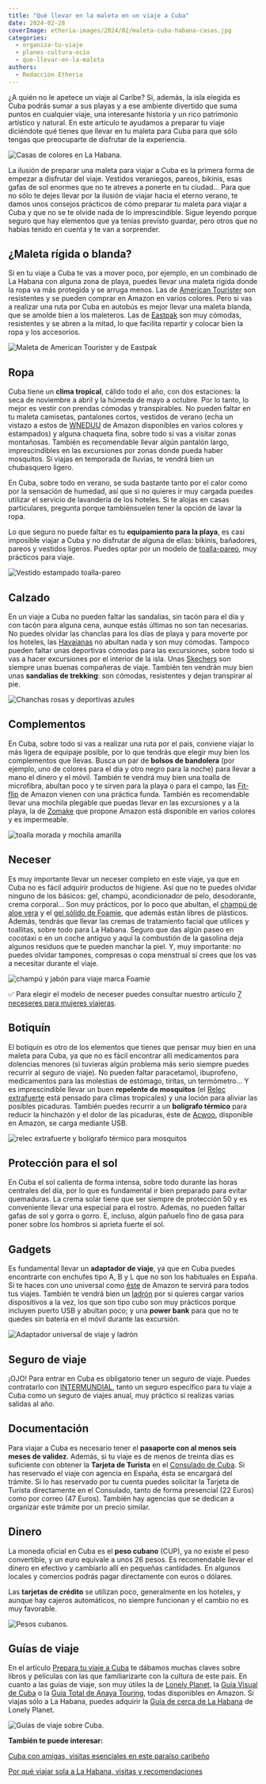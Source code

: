 ```yaml
---
title: "Qué llevar en la maleta en un viaje a Cuba"
date: 2024-02-28
coverImage: etheria-images/2024/02/maleta-cuba-habana-casas.jpg
categories: 
  - organiza-tu-viaje
  - planes-cultura-ocio
  - que-llevar-en-la-maleta
authors: 
  - Redacción Etheria
---
```


¿A quién no le apetece un viaje al Caribe? Si, además, la isla elegida es Cuba podrás 
sumar a sus playas y a ese ambiente divertido que suma puntos en cualquier viaje, una 
interesante historia y un rico patrimonio artístico y natural. En este artículo te 
ayudamos a preparar tu viaje diciéndote qué tienes que llevar en tu maleta para Cuba 
para que sólo tengas que preocuparte de disfrutar de la experiencia. 

![Casas de colores en La Habana.](etheria-images/2024/02/maleta-cuba-habana-casas.jpg "Casas de colores en La Habana.")

La ilusión de preparar una maleta para viajar a Cuba es la primera forma de empezar a 
disfrutar del viaje. Vestidos veraniegos, pareos, bikinis, esas gafas de sol enormes que 
no te atreves a ponerte en tu ciudad… Para que no sólo te dejes llevar por la ilusión de 
viajar hacia el eterno verano, te damos unos consejos prácticos de cómo preparar tu 
maleta para viajar a Cuba y que no se te olvide nada de lo imprescindible. Sigue leyendo 
porque seguro que hay elementos que ya tenías previsto guardar, pero otros que no habías 
tenido en cuenta y te van a sorprender. 

## ¿Maleta rígida o blanda?

Si en tu viaje a Cuba te vas a mover poco, por ejemplo, en un combinado de La Habana con 
alguna zona de playa, puedes llevar una maleta rígida donde la ropa va más protegida y 
se arruga menos. Las de [American Tourister](https://amzn.to/430eJ35) son resistentes y 
se pueden comprar en Amazon en varios colores. Pero si vas a realizar una ruta por Cuba 
en autobús es mejor llevar una maleta blanda, que se amolde bien a los maleteros. Las de [Eastpak](https://amzn.to/48ugWoC) 
son muy cómodas, resistentes y se abren a la mitad, lo que facilita repartir y colocar 
bien la ropa y los accesorios. 

![Maleta de American Tourister y de Eastpak](etheria-images/2024/02/cuba-maletas.jpg "Maleta de American Tourister y de Eastpak, disponibles en Amazon.")

## Ropa

Cuba tiene un **clima tropical**, cálido todo el año, con dos estaciones: la seca de 
noviembre a abril y la húmeda de mayo a octubre. Por lo tanto, lo mejor es vestir con 
prendas cómodas y transpirables. No pueden faltar en tu maleta camisetas, pantalones 
cortos, vestidos de verano (echa un vistazo a estos de [WNEDUU](https://amzn.to/3SUnO8P) 
de Amazon disponibles en varios colores y estampados) y alguna chaqueta fina, sobre todo 
si vas a visitar zonas montañosas. También es recomendable llevar algún pantalón largo, 
imprescindibles en las excursiones por zonas donde pueda haber mosquitos. Si viajas en 
temporada de lluvias, te vendrá bien un chubasquero ligero. 

En Cuba, sobre todo en verano, se suda bastante tanto por el calor como por la sensación 
de humedad, así que si no quieres ir muy cargada puedes utilizar el servicio de 
lavandería de los hoteles. Si te alojas en casas particulares, pregunta porque 
tambiénsuelen tener la opción de lavar la ropa. 

Lo que seguro no puede faltar es tu **equipamiento para la playa**, es casi imposible 
viajar a Cuba y no disfrutar de alguna de ellas: bikinis, bañadores, pareos y vestidos 
ligeros. Puedes optar por un modelo de [toalla-pareo](https://amzn.to/3wyXOss), muy 
prácticos para viaje. 

![Vestido estampado toalla-pareo](etheria-images/2024/02/cuba-maleta-ropa.jpg "Vestido estampado toalla-pareo, puedes comprarlos en Amazon.")

## Calzado

En un viaje a Cuba no pueden faltar las sandalias, sin tacón para el día y con tacón 
para alguna cena, aunque estás últimas no son tan necesarias. No puedes olvidar las 
chanclas para los días de playa y para moverte por los hoteles, las [Havaianas](https://amzn.to/49Isl52) 
no abultan nada y son muy cómodas. Tampoco pueden faltar unas deportivas cómodas para 
las excursiones, sobre todo si vas a hacer excursiones por el interior de la isla. Unas [Skechers](https://amzn.to/3P1fB1B) 
son siempre unas buenas compañeras de viaje. También ten vendrán muy bien unas 
**sandalias de trekking**: son cómodas, resistentes y dejan transpirar al pie. 

![Chanchas rosas y deportivas azules](etheria-images/2024/02/maleta-cuba-calzado.jpg "Las chanclas y unas deportivas tipo Skechers son imprescindibles en Cuba.")

## Complementos

En Cuba, sobre todo si vas a realizar una ruta por el país, conviene viajar lo más 
ligera de equipaje posible, por lo que tendrás que elegir muy bien los complementos que 
llevas. Busca un par de **bolsos de bandolera** (por ejemplo, uno de colores para el día 
y otro negro para la noche) para llevar a mano el dinero y el móvil. También te vendrá 
muy bien una toalla de microfibra, abultan poco y te sirven para la playa o para el 
campo, las [Fit-flip](https://amzn.to/42R8oXP) de Amazon vienen con una práctica funda. 
También es recomendable llevar una mochila plegable que puedas llevar en las excursiones 
y a la playa, la de [Zomake](https://amzn.to/3UPVszo) que propone Amazon está disponible 
en varios colores y es impermeable. 

![toalla morada y mochila amarilla](etheria-images/2024/02/maleta-cuba-mochila-toalla.jpg "Toalla y mochila plegable perfectas para tu viaje a Cuba.")

## Neceser

Es muy importante llevar un neceser completo en este viaje, ya que en Cuba no es fácil 
adquirir productos de higiene. Así que no te puedes olvidar ninguno de los básicos: gel, 
champú, acondicionador de pelo, desodorante, crema corporal… Son muy prácticos, por lo 
poco que abultan, el [champú de aloe vera](https://amzn.to/3Td4e9n) y el [gel sólido de 
Foamie](https://amzn.to/42WjfzF), que además están libres de plásticos. Además, tendrás 
que llevar las cremas de tratamiento facial que utilices y toallitas, sobre todo para La 
Habana. Seguro que das algún paseo en cocotaxi o en un coche antiguo y aquí la 
combustión de la gasolina deja algunos residuos que te pueden manchar la piel. Y, muy 
importante: no puedes olvidar tampones, compresas o copa menstrual si crees que los vas 
a necesitar durante el viaje. 

![champú y jabón para viaje marca Foamie](etheria-images/2024/02/maleta-cuba-jabon-champu-viaje.jpg "Jabón y champú sólido muy prácticos para viaje.")

✅ Para elegir el modelo de neceser puedes consultar nuestro artículo [7 neceseres para 
mujeres 
viajeras](https://etheriamagazine.com/2019/10/10/10-neceseres-viaje-o-regalos-para-mujeres-viajeras/). 

## Botiquín

El botiquín es otro de los elementos que tienes que pensar muy bien en una maleta para 
Cuba, ya que no es fácil encontrar allí medicamentos para dolencias menores (si tuvieras 
algún problema más serio siempre puedes recurrir al seguro de viaje). No pueden faltar 
paracetamol, ibuprofeno, medicamentos para las molestias de estómago, tiritas, un 
termómetro… Y es imprescindible llevar un buen **repelente de mosquitos** (el [Relec 
extrafuerte](https://amzn.to/49t3oes) está pensado para climas tropicales) y una loción 
para aliviar las posibles picaduras. También puedes recurrir a un **bolígrafo térmico** 
para reducir la hinchazón y el dolor de las picaduras, éste de [Acwoo](https://amzn.to/3UUpFgy), 
disponible en Amazon, se carga mediante USB. 

![relec extrafuerte y bolígrafo térmico para mosquitos](etheria-images/2024/02/maleta-cuba-mosquitos.jpg "El repelente de mosquitos y un bolígrafo térmico para calmar las picaduras no pueden faltar en tu maleta.")

## Protección para el sol

En Cuba el sol calienta de forma intensa, sobre todo durante las horas centrales del 
día, por lo que es fundamental ir bien preparado para evitar quemaduras. La crema solar 
tiene que ser siempre de protección 50 y es conveniente llevar una especial para el 
rostro. Además, no pueden faltar gafas de sol y gorra o gorro. E, incluso, algún pañuelo 
fino de gasa para poner sobre los hombros si aprieta fuerte el sol. 

## Gadgets

Es fundamental llevar un **adaptador de viaje**, ya que en Cuba puedes encontrarte con 
enchufes tipo A, B y L que no son los habituales en España. Si te haces con uno 
universal como [éste](https://amzn.to/3Igrddq) de Amazon te servirá para todos tus 
viajes. También te vendrá bien un [ladrón](https://amzn.to/3wzF104) por si quieres 
cargar varios dispositivos a la vez, los que son tipo cubo son muy prácticos porque 
incluyen puerto USB y abultan poco; y una **power bank** para que no te quedes sin 
batería en el móvil durante las excursión. 

![Adaptador universal de viaje y ladrón](etheria-images/2024/02/maleta-cuba-accesorios-adaptador-enchufe.jpg "Adaptador universal de viaje y ladrón disponibles en Amazon.")

## Seguro de viaje

¡OJO! Para entrar en Cuba es obligatorio tener un seguro de viaje. Puedes contratarlo 
con [INTERMUNDIAL](https://clk.tradedoubler.com/click?p=281568&a=3132464&url=https%3A%2F%2Fwww.intermundial.es%2F), 
tanto un seguro específico para tu viaje a Cuba como un seguro de viajes anual, muy 
práctico si realizas varias salidas al año. 

## Documentación

Para viajar a Cuba es necesario tener el **pasaporte con al menos seis meses de 
validez**. Además, si tu viaje es de menos de treinta días es suficiente con obtener la 
**Tarjeta de Turista** en el [Consulado de 
Cuba](https://misiones.cubaminrex.cu/es/espana). Si has reservado el viaje con agencia 
en España, ésta se encargará del trámite. Si lo has reservado por tu cuenta puedes 
solicitar la Tarjeta de Turista directamente en el Consulado, tanto de forma presencial 
(22 Euros) como por correo (47 Euros). También hay agencias que se dedican a organizar 
este trámite por un precio similar. 

## Dinero

La moneda oficial en Cuba es el **peso cubano** (CUP), ya no existe el peso convertible, 
y un euro equivale a unos 26 pesos. Es recomendable llevar el dinero en efectivo y 
cambiarlo allí en pequeñas cantidades. En algunos locales y comercios podrás pagar 
directamente con euros o dólares. 

Las **tarjetas de crédito** se utilizan poco, generalmente en los hoteles, y aunque hay 
cajeros automáticos, no siempre funcionan y el cambio no es muy favorable. 

![Pesos cubanos.](etheria-images/2024/02/cuba-maleta-peso.jpg "Pesos cubanos.")

## Guías de viaje

En el artículo [Prepara tu viaje a 
Cuba](https://etheriamagazine.com/2020/05/08/prepara-tu-viaje-a-cuba-libros-peliculas/) 
te dábamos muchas claves sobre libros y películas con las que familiarizarte con la 
cultura de este país. En cuanto a las guías de viaje, son muy útiles la de [Lonely 
Planet](https://amzn.to/3uNnlgQ), la [Guía Visual de Cuba](https://amzn.to/3TcwiJW) o la [Guía 
Total de Anaya Touring](https://amzn.to/4bPLiEO), todas disponibles en Amazon. Si viajas 
sólo a La Habana, puedes adquirir la [Guía de cerca de La 
Habana](https://amzn.to/42PN9pb) de Lonely Planet. 

![Guías de viaje sobre Cuba.](etheria-images/2024/02/cuba-guias-viaje.jpg "Guías de viaje sobre Cuba.")

**También te puede interesar:** 

[Cuba con amigas, visitas esenciales en este paraíso 
caribeño](https://etheriamagazine.com/2019/01/25/viajar-con-amigas-a-cuba/) 

[Por qué viajar sola a La Habana, visitas y 
recomendaciones](https://etheriamagazine.com/2019/08/16/viajar-sola-que-ver-hacer-mujeres-la-habana-cuba/)
